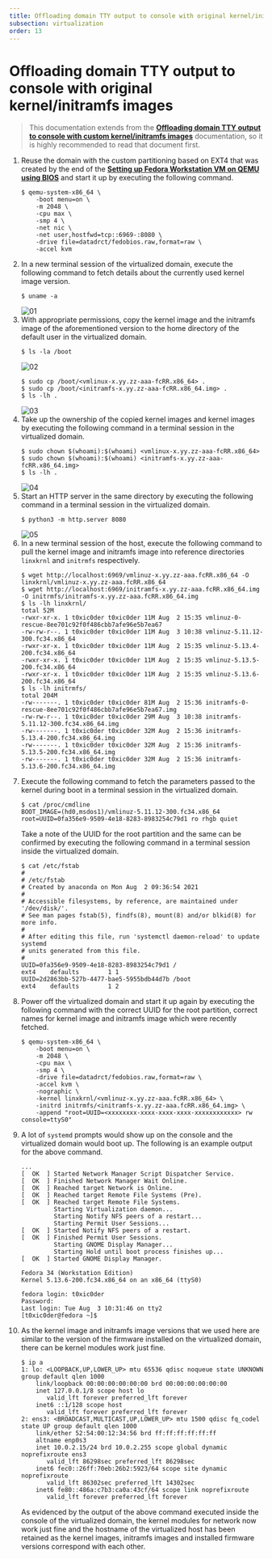 ```yaml
---
title: Offloading domain TTY output to console with original kernel/initramfs images  
subsection: virtualization  
order: 13  
---
```


# Offloading domain TTY output to console with original kernel/initramfs images

> This documentation extends from the [**Offloading domain TTY output to console with custom kernel/initramfs images**](/tools/virtualization/offloading-domain-tty-output-to-console-with-custom-kernel-initramfs-images.html) documentation, so it is highly recommended to read that document first.

1. Reuse the domain with the custom partitioning based on EXT4  that was created by the end of the [**Setting up Fedora Workstation VM on QEMU using BIOS**](/tools/virtualization/setting-up-fedora-workstation-vm-on-qemu-using-bios.html) and start it up by executing the following command.  
   ```console
   $ qemu-system-x86_64 \
       -boot menu=on \
       -m 2048 \
       -cpu max \
       -smp 4 \
       -net nic \
       -net user,hostfwd=tcp::6969-:8080 \
       -drive file=datadrct/fedobios.raw,format=raw \
       -accel kvm
   ```
2. In a new terminal session of the virtualized domain, execute the following command to fetch details about the currently used kernel image version.  
   ```console
   $ uname -a
   ```
   ![01](https://user-images.githubusercontent.com/49605954/127960539-6bd3771f-4ffa-44bb-9cad-1b92b2e86159.png)
3. With appropriate permissions, copy the kernel image and the initramfs image of the aforementioned version to the home directory of the default user in the virtualized domain.  
   ```console
   $ ls -la /boot
   ```
   ![02](https://user-images.githubusercontent.com/49605954/127960689-fb019eba-ecdc-49cd-a4b7-f183bd86a697.png)
   ```console
   $ sudo cp /boot/<vmlinux-x.yy.zz-aaa-fcRR.x86_64> .
   $ sudo cp /boot/<initramfs-x.yy.zz-aaa-fcRR.x86_64.img> .
   $ ls -lh .
   ```
   ![03](https://user-images.githubusercontent.com/49605954/127961056-08ecdef0-b5c0-4f30-891d-f66d78be5ceb.png)
4. Take up the ownership of the copied kernel images and kernel images by executing the following command in a terminal session in the virtualized domain.  
   ```console
   $ sudo chown $(whoami):$(whoami) <vmlinux-x.yy.zz-aaa-fcRR.x86_64>
   $ sudo chown $(whoami):$(whoami) <initramfs-x.yy.zz-aaa-fcRR.x86_64.img>
   $ ls -lh .
   ```
   ![04](https://user-images.githubusercontent.com/49605954/127961516-321b54aa-7c69-4645-b938-5ba8834b79d2.png)
5. Start an HTTP server in the same directory by executing the following command in a terminal session in the virtualized domain.  
   ```console
   $ python3 -m http.server 8080
   ```
   ![05](https://user-images.githubusercontent.com/49605954/127961795-d836ce1a-448d-4805-8c04-755ccc3a0fba.png)
6. In a new terminal session of the host, execute the following command to pull the kernel image and initramfs image into reference directories `linxkrnl` and `initrmfs` respectively.  
   ```console
   $ wget http://localhost:6969/vmlinuz-x.yy.zz-aaa.fcRR.x86_64 -O linxkrnl/vmlinuz-x.yy.zz-aaa.fcRR.x86_64
   $ wget http://localhost:6969/initramfs-x.yy.zz-aaa.fcRR.x86_64.img -O initrmfs/initramfs-x.yy.zz-aaa.fcRR.x86_64.img
   $ ls -lh linxkrnl/
   total 52M
   -rwxr-xr-x. 1 t0xic0der t0xic0der 11M Aug  2 15:35 vmlinuz-0-rescue-8ee701c92f0f486cbb7afe96e5b7ea67
   -rw-rw-r--. 1 t0xic0der t0xic0der 11M Aug  3 10:38 vmlinuz-5.11.12-300.fc34.x86_64
   -rwxr-xr-x. 1 t0xic0der t0xic0der 11M Aug  2 15:35 vmlinuz-5.13.4-200.fc34.x86_64
   -rwxr-xr-x. 1 t0xic0der t0xic0der 11M Aug  2 15:35 vmlinuz-5.13.5-200.fc34.x86_64
   -rwxr-xr-x. 1 t0xic0der t0xic0der 11M Aug  2 15:35 vmlinuz-5.13.6-200.fc34.x86_64
   $ ls -lh initrmfs/
   total 204M
   -rw-------. 1 t0xic0der t0xic0der 81M Aug  2 15:36 initramfs-0-rescue-8ee701c92f0f486cbb7afe96e5b7ea67.img
   -rw-rw-r--. 1 t0xic0der t0xic0der 29M Aug  3 10:38 initramfs-5.11.12-300.fc34.x86_64.img
   -rw-------. 1 t0xic0der t0xic0der 32M Aug  2 15:36 initramfs-5.13.4-200.fc34.x86_64.img
   -rw-------. 1 t0xic0der t0xic0der 32M Aug  2 15:36 initramfs-5.13.5-200.fc34.x86_64.img
   -rw-------. 1 t0xic0der t0xic0der 32M Aug  2 15:36 initramfs-5.13.6-200.fc34.x86_64.img
   ```
7. Execute the following command to fetch the parameters passed to the kernel during boot in a terminal session in the virtualized domain.  
   ```console
   $ cat /proc/cmdline
   BOOT_IMAGE=(hd0,msdos1)/vmlinuz-5.11.12-300.fc34.x86_64 root=UUID=0fa356e9-9509-4e18-8283-8983254c79d1 ro rhgb quiet
   ```
   Take a note of the UUID for the root partition and the same can be confirmed by executing the following command in a terminal session inside the virtualized domain.  
   ```console
   $ cat /etc/fstab
   #
   # /etc/fstab
   # Created by anaconda on Mon Aug  2 09:36:54 2021
   #
   # Accessible filesystems, by reference, are maintained under '/dev/disk/'.
   # See man pages fstab(5), findfs(8), mount(8) and/or blkid(8) for more info.
   #
   # After editing this file, run 'systemctl daemon-reload' to update systemd
   # units generated from this file.
   #
   UUID=0fa356e9-9509-4e18-8283-8983254c79d1 /                       ext4    defaults        1 1
   UUID=2d2863bb-527b-4477-bae5-5955bdb44d7b /boot                   ext4    defaults        1 2
   ```
8. Power off the virtualized domain and start it up again by executing the following command with the correct UUID for the root partition, correct names for kernel image and initramfs image which were recently fetched.  
   ```console
   $ qemu-system-x86_64 \
       -boot menu=on \
       -m 2048 \
       -cpu max \
       -smp 4 \
       -drive file=datadrct/fedobios.raw,format=raw \
       -accel kvm \
       -nographic \
       -kernel linxkrnl/<vmlinuz-x.yy.zz-aaa.fcRR.x86_64> \
       -initrd initrmfs/<initramfs-x.yy.zz-aaa.fcRR.x86_64.img> \
       -append "root=UUID=<xxxxxxxx-xxxx-xxxx-xxxx-xxxxxxxxxxxx> rw console=ttyS0"
   ```
9. A lot of `systemd` prompts would show up on the console and the virtualized domain would boot up. The following is an example output for the above command.  
   ```
   ...
   [  OK  ] Started Network Manager Script Dispatcher Service.
   [  OK  ] Finished Network Manager Wait Online.
   [  OK  ] Reached target Network is Online.
   [  OK  ] Reached target Remote File Systems (Pre).
   [  OK  ] Reached target Remote File Systems.
            Starting Virtualization daemon...
            Starting Notify NFS peers of a restart...
            Starting Permit User Sessions...
   [  OK  ] Started Notify NFS peers of a restart.
   [  OK  ] Finished Permit User Sessions.
            Starting GNOME Display Manager...
            Starting Hold until boot process finishes up...
   [  OK  ] Started GNOME Display Manager.
   
   Fedora 34 (Workstation Edition)
   Kernel 5.13.6-200.fc34.x86_64 on an x86_64 (ttyS0)
   
   fedora login: t0xic0der
   Password: 
   Last login: Tue Aug  3 10:31:46 on tty2
   [t0xic0der@fedora ~]$
   ```
10. As the kernel image and initramfs image versions that we used here are similar to the version of the firmware installed on the virtualized domain, there can be kernel modules work just fine.  
    ```console
    $ ip a
    1: lo: <LOOPBACK,UP,LOWER_UP> mtu 65536 qdisc noqueue state UNKNOWN group default qlen 1000
        link/loopback 00:00:00:00:00:00 brd 00:00:00:00:00:00
        inet 127.0.0.1/8 scope host lo
           valid_lft forever preferred_lft forever
        inet6 ::1/128 scope host 
           valid_lft forever preferred_lft forever
    2: ens3: <BROADCAST,MULTICAST,UP,LOWER_UP> mtu 1500 qdisc fq_codel state UP group default qlen 1000
        link/ether 52:54:00:12:34:56 brd ff:ff:ff:ff:ff:ff
        altname enp0s3
        inet 10.0.2.15/24 brd 10.0.2.255 scope global dynamic noprefixroute ens3
           valid_lft 86298sec preferred_lft 86298sec
        inet6 fec0::26ff:70eb:26b2:5923/64 scope site dynamic noprefixroute 
           valid_lft 86302sec preferred_lft 14302sec
        inet6 fe80::486a:c7b3:ca0a:43cf/64 scope link noprefixroute 
           valid_lft forever preferred_lft forever
    ```
    As evidenced by the output of the above command executed inside the console of the virtualized domain, the kernel modules for network now work just fine and the hostname of the virtualized host has been retained as the kernel images, initramfs images and installed firmware versions correspond with each other.  
